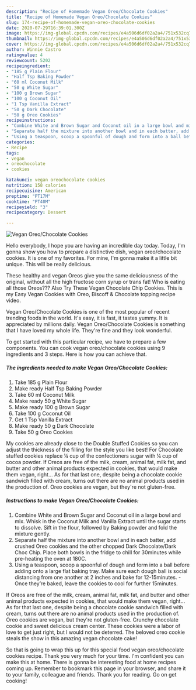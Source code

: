 ```yaml
---
description: "Recipe of Homemade Vegan Oreo/Chocolate Cookies"
title: "Recipe of Homemade Vegan Oreo/Chocolate Cookies"
slug: 174-recipe-of-homemade-vegan-oreo-chocolate-cookies
date: 2020-07-29T16:39:01.300Z
image: https://img-global.cpcdn.com/recipes/e4a506d6df02a2a4/751x532cq70/vegan-oreochocolate-cookies-recipe-main-photo.jpg
thumbnail: https://img-global.cpcdn.com/recipes/e4a506d6df02a2a4/751x532cq70/vegan-oreochocolate-cookies-recipe-main-photo.jpg
cover: https://img-global.cpcdn.com/recipes/e4a506d6df02a2a4/751x532cq70/vegan-oreochocolate-cookies-recipe-main-photo.jpg
author: Winnie Castro
ratingvalue: 4
reviewcount: 5202
recipeingredient:
- "185 g Plain Flour"
- "Half Tsp Baking Powder"
- "60 ml Coconut Milk"
- "50 g White Sugar"
- "100 g Brown Sugar"
- "100 g Coconut Oil"
- "1 Tsp Vanilla Extract"
- "50 g Dark Chocolate"
- "50 g Oreo Cookies"
recipeinstructions:
- "Combine White and Brown Sugar and Coconut oil in a large bowl and mix. Whisk in the Coconut Milk and Vanilla Extract until the sugar starts to dissolve. Sift in the flour, followed by Baking powder and fold the mixture gently."
- "Separate half the mixture into another bowl and in each batter, add crushed Oreo cookies and the other chopped Dark Chocolate/Dark Choc Chip. Place both bowls in the fridge to chill for 30minutes while pre-heating the oven at 180C."
- "Using a teaspoon, scoop a spoonful of dough and form into a ball before adding onto a large flat baking tray. Make sure each dough ball is social distancing from one another at 2 inches and bake for 12-15minutes.  Once they’re baked, leave the cookies to cool for further 15minutes."
categories:
- Recipe
tags:
- vegan
- oreochocolate
- cookies

katakunci: vegan oreochocolate cookies 
nutrition: 158 calories
recipecuisine: American
preptime: "PT17M"
cooktime: "PT40M"
recipeyield: "3"
recipecategory: Dessert

---
```



![Vegan Oreo/Chocolate Cookies](https://img-global.cpcdn.com/recipes/e4a506d6df02a2a4/751x532cq70/vegan-oreochocolate-cookies-recipe-main-photo.jpg)

Hello everybody, I hope you are having an incredible day today. Today, I'm gonna show you how to prepare a distinctive dish, vegan oreo/chocolate cookies. It is one of my favorites. For mine, I'm gonna make it a little bit unique. This will be really delicious.

These healthy and vegan Oreos give you the same deliciousness of the original, without all the high fructose corn syrup or trans fat! Who is eating all those Oreos??? Also Try These Vegan Chocolate Chip Cookies. This is my Easy Vegan Cookies with Oreo, Biscoff &amp; Chocolate topping recipe video.

Vegan Oreo/Chocolate Cookies is one of the most popular of recent trending foods in the world. It's easy, it is fast, it tastes yummy. It is appreciated by millions daily. Vegan Oreo/Chocolate Cookies is something that I have loved my whole life. They're fine and they look wonderful.


To get started with this particular recipe, we have to prepare a few components. You can cook vegan oreo/chocolate cookies using 9 ingredients and 3 steps. Here is how you can achieve that.

<!--inarticleads1-->

##### The ingredients needed to make Vegan Oreo/Chocolate Cookies:

1. Take 185 g Plain Flour
1. Make ready Half Tsp Baking Powder
1. Take 60 ml Coconut Milk
1. Make ready 50 g White Sugar
1. Make ready 100 g Brown Sugar
1. Take 100 g Coconut Oil
1. Get 1 Tsp Vanilla Extract
1. Make ready 50 g Dark Chocolate
1. Take 50 g Oreo Cookies


My cookies are already close to the Double Stuffed Cookies so you can adjust the thickness of the filling for the style you like best! For Chocolate stuffed cookies replace ¼ cup of the confectioners sugar with ¼ cup of cocoa powder. If Oreos are free of the milk, cream, animal fat, milk fat, and butter and other animal products expected in cookies, that would make them vegan, right… As for that last one, despite being a chocolate cookie sandwich filled with cream, turns out there are no animal products used in the production of. Oreo cookies are vegan, but they&#39;re not gluten-free. 

<!--inarticleads2-->

##### Instructions to make Vegan Oreo/Chocolate Cookies:

1. Combine White and Brown Sugar and Coconut oil in a large bowl and mix. Whisk in the Coconut Milk and Vanilla Extract until the sugar starts to dissolve. Sift in the flour, followed by Baking powder and fold the mixture gently.
1. Separate half the mixture into another bowl and in each batter, add crushed Oreo cookies and the other chopped Dark Chocolate/Dark Choc Chip. Place both bowls in the fridge to chill for 30minutes while pre-heating the oven at 180C.
1. Using a teaspoon, scoop a spoonful of dough and form into a ball before adding onto a large flat baking tray. Make sure each dough ball is social distancing from one another at 2 inches and bake for 12-15minutes.  - Once they’re baked, leave the cookies to cool for further 15minutes.


If Oreos are free of the milk, cream, animal fat, milk fat, and butter and other animal products expected in cookies, that would make them vegan, right… As for that last one, despite being a chocolate cookie sandwich filled with cream, turns out there are no animal products used in the production of. Oreo cookies are vegan, but they&#39;re not gluten-free. Crunchy chocolate cookie and sweet delicious cream center. These cookies were a labor of love to get just right, but I would not be deterred. The beloved oreo cookie steals the show in this amazing vegan chocolate cake! 

So that is going to wrap this up for this special food vegan oreo/chocolate cookies recipe. Thank you very much for your time. I'm confident you can make this at home. There is gonna be interesting food at home recipes coming up. Remember to bookmark this page in your browser, and share it to your family, colleague and friends. Thank you for reading. Go on get cooking!
